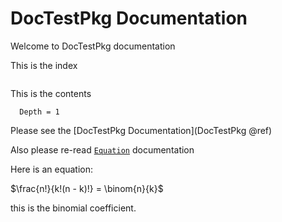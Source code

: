# DocTestPkg Documentation
Welcome to DocTestPkg documentation

This is the index

```@index
```

This is the contents
```@contents
  Depth = 1
```

Please see the [DocTestPkg Documentation](DocTestPkg @ref)

Also please re-read [`Equation`](@ref) documentation

Here is an equation:

$\frac{n!}{k!(n - k)!} = \binom{n}{k}$

this is the binomial coefficient.
